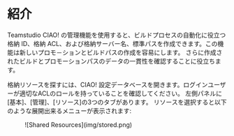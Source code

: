 # 紹介

Teamstudio CIAO! の管理機能を使用すると、ビルドプロセスの自動化に役立つ 格納 ID、格納 ACL、および格納サーバー名、標準パスを作成できます。この機能は新しいプロモ－ションとビルドパスの作成を容易にします。 さらに作成されたビルドとプロモーションパスのデータの一貫性を確認することに役立ちます。

格納リソースを探すには、CIAO! 設定データベースを開きます。ログインユーザーが適切なACLのロールを持っていることを確認してください。 左側パネルに[基本]、[管理]、[リソース]の3つのタブがあります。 リソースを選択すると以下のような展開出来るメニューが表示されます:
<figure markdown="1">
  ![Shared Resources](img/stored.png)
</figure>